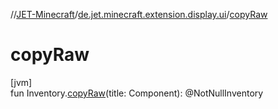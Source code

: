 //[JET-Minecraft](../../index.md)/[de.jet.minecraft.extension.display.ui](index.md)/[copyRaw](copy-raw.md)

# copyRaw

[jvm]\
fun Inventory.[copyRaw](copy-raw.md)(title: Component): @NotNullInventory
